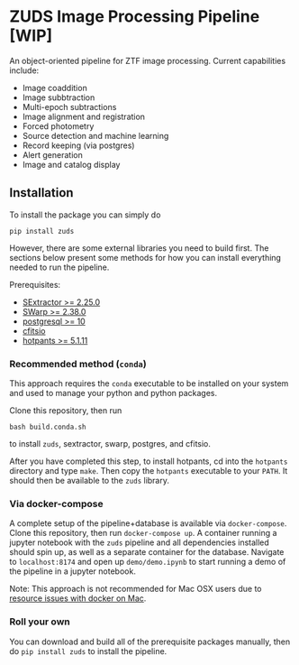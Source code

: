 # ZUDS Image Processing Pipeline [WIP]

An object-oriented pipeline for ZTF image processing. Current capabilities include:

  * Image coaddition
  * Image subbtraction
  * Multi-epoch subtractions
  * Image alignment and registration
  * Forced photometry 
  * Source detection and machine learning
  * Record keeping (via postgres)
  * Alert generation
  * Image and catalog display
  
## Installation

To install the package you can simply do 

    pip install zuds
    
However, there are some external libraries you need to build first. The sections below present some methods for how you can install everything needed to run the pipeline. 

Prerequisites:

  * [SExtractor >= 2.25.0](https://github.com/astromatic/sextractor)
  * [SWarp >= 2.38.0](https://github.com/astromatic/swarp)
  * [postgresql >= 10](https://www.postgresql.org/)
  * [cfitsio](https://heasarc.gsfc.nasa.gov/fitsio/)
  * [hotpants >= 5.1.11](https://github.com/zuds-survey/hotpants)


### Recommended method (`conda`)

This approach requires the `conda` executable to be installed on your system and used to manage your python and python packages. 

Clone this repository, then run 

    bash build.conda.sh
    
to install `zuds`, sextractor, swarp, postgres, and cfitsio.
  
After you have completed this step, to install hotpants, cd into the `hotpants` directory and type `make`. Then copy the `hotpants` executable to your `PATH`. It should then be available to the `zuds` library. 


### Via docker-compose

A complete setup of the pipeline+database is available via `docker-compose`. Clone this repository, then run `docker-compose up`. A container running a jupyter notebook with the `zuds` pipeline and all dependencies installed should spin up, as well as a separate container for the database. Navigate to `localhost:8174` and open up `demo/demo.ipynb` to start running a demo of the pipeline in a jupyter notebook. 

Note: This approach is not recommended for Mac OSX users due to [resource issues with docker on Mac](https://github.com/docker/for-mac/issues/178). 

### Roll your own

You can download and build all of the prerequisite packages manually, then do `pip install zuds` to install the pipeline.
